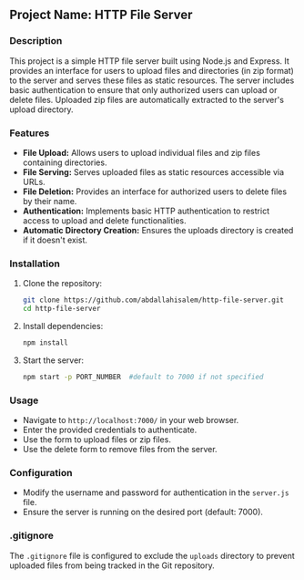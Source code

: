 ## Project Name: HTTP File Server

### Description

This project is a simple HTTP file server built using Node.js and Express. It provides an interface for users to upload files and directories (in zip format) to the server and serves these files as static resources. The server includes basic authentication to ensure that only authorized users can upload or delete files. Uploaded zip files are automatically extracted to the server's upload directory.

### Features

- **File Upload:** Allows users to upload individual files and zip files containing directories.
- **File Serving:** Serves uploaded files as static resources accessible via URLs.
- **File Deletion:** Provides an interface for authorized users to delete files by their name.
- **Authentication:** Implements basic HTTP authentication to restrict access to upload and delete functionalities.
- **Automatic Directory Creation:** Ensures the uploads directory is created if it doesn't exist.

### Installation

1. Clone the repository:
   ```sh
   git clone https://github.com/abdallahisalem/http-file-server.git
   cd http-file-server
   ```

2. Install dependencies:
   ```sh
   npm install
   ```

3. Start the server:
   ```sh
   npm start -p PORT_NUMBER  #default to 7000 if not specified
   ```

### Usage

- Navigate to `http://localhost:7000/` in your web browser.
- Enter the provided credentials to authenticate.
- Use the form to upload files or zip files.
- Use the delete form to remove files from the server.

### Configuration

- Modify the username and password for authentication in the `server.js` file.
- Ensure the server is running on the desired port (default: 7000).

### .gitignore

The `.gitignore` file is configured to exclude the `uploads` directory to prevent uploaded files from being tracked in the Git repository.
